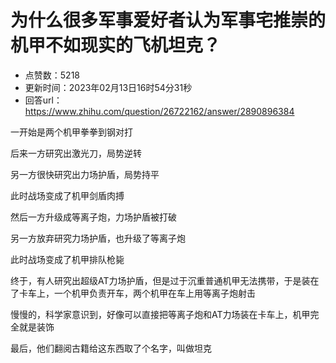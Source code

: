 # 为什么很多军事爱好者认为军事宅推崇的机甲不如现实的飞机坦克？
- 点赞数：5218
- 更新时间：2023年02月13日16时54分31秒
- 回答url：https://www.zhihu.com/question/26722162/answer/2890896384
<body>
 <p data-pid="azKwS0ZE">一开始是两个机甲拳拳到钢对打</p>
 <p data-pid="ldwW_3bh">后来一方研究出激光刀，局势逆转</p>
 <p data-pid="ecJgDV5j">另一方很快研究出力场护盾，局势持平</p>
 <p data-pid="jX7ukl7P">此时战场变成了机甲剑盾肉搏</p>
 <p data-pid="-hL1eiyl">然后一方升级成等离子炮，力场护盾被打破</p>
 <p data-pid="jnSDQ4Re">另一方放弃研究力场护盾，也升级了等离子炮</p>
 <p data-pid="W6DmJ9T6">此时战场变成了机甲排队枪毙</p>
 <p data-pid="w0JfF53f">终于，有人研究出超级AT力场护盾，但是过于沉重普通机甲无法携带，于是装在了卡车上，一个机甲负责开车，两个机甲在车上用等离子炮射击</p>
 <p data-pid="HZhPTj-i">慢慢的，科学家意识到，好像可以直接把等离子炮和AT力场装在卡车上，机甲完全就是装饰</p>
 <p data-pid="I_zfvZEs">最后，他们翻阅古籍给这东西取了个名字，叫做坦克</p>
</body>
